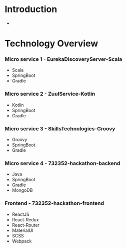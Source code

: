 # Introduction
-

# Technology Overview

### Micro service 1 - EurekaDiscoveryServer-Scala

- Scala
- SpringBoot
- Gradle

### Micro service 2 - ZuulService-Kotlin

- Kotlin
- SpringBoot
- Gradle

### Micro service 3 - SkillsTechnologies-Groovy

- Groovy
- SpringBoot
- Gradle

### Micro service 4 - 732352-hackathon-backend

- Java
- SpringBoot
- Gradle
- MongoDB


### Frontend - 732352-hackathon-frontend

- ReactJS
- React-Redux
- React-Router
- MaterialUI
- SCSS
- Webpack
